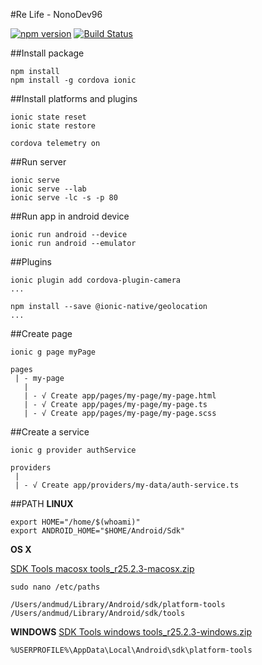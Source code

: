 #Re Life - NonoDev96

[![npm version](https://badge.fury.io/js/ionic.svg)](https://badge.fury.io/js/ionic) [![Build Status](https://travis-ci.org/apache/cordova-cli.svg?branch=master)](https://travis-ci.org/apache/cordova-cli)

##Install package
```npm
npm install
npm install -g cordova ionic 
```

##Install platforms and plugins
```npm
ionic state reset
ionic state restore

cordova telemetry on
```

##Run server
```npm
ionic serve 
ionic serve --lab
ionic serve -lc -s -p 80
```

##Run app in android device
```npm
ionic run android --device
ionic run android --emulator
```

##Plugins 
```npm
ionic plugin add cordova-plugin-camera
...

npm install --save @ionic-native/geolocation
...
```

##Create page 
```
ionic g page myPage

pages
 | - my-page
   |
   | - √ Create app/pages/my-page/my-page.html
   | - √ Create app/pages/my-page/my-page.ts
   | - √ Create app/pages/my-page/my-page.scss
```

##Create a service
```
ionic g provider authService

providers
 | 
 | - √ Create app/providers/my-data/auth-service.ts
```

##PATH
**LINUX** 
```
export HOME="/home/$(whoami)"
export ANDROID_HOME="$HOME/Android/Sdk"
```

**OS X**

[SDK Tools macosx tools_r25.2.3-macosx.zip](https://dl.google.com/android/repository/tools_r25.2.3-macosx.zip)
```
sudo nano /etc/paths

/Users/andmud/Library/Android/sdk/platform-tools
/Users/andmud/Library/Android/sdk/tools
```

**WINDOWS** 
[SDK Tools windows tools_r25.2.3-windows.zip](https://dl.google.com/android/repository/tools_r25.2.3-windows.zip)
```
%USERPROFILE%\AppData\Local\Android\sdk\platform-tools
```
